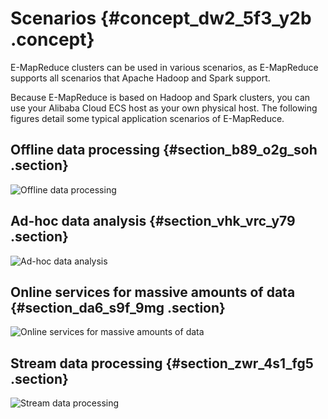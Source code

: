 # Scenarios {#concept_dw2_5f3_y2b .concept}

E-MapReduce clusters can be used in various scenarios, as E-MapReduce supports all scenarios that Apache Hadoop and Spark support.

Because E-MapReduce is based on Hadoop and Spark clusters, you can use your Alibaba Cloud ECS host as your own physical host. The following figures detail some typical application scenarios of E-MapReduce.

## Offline data processing {#section_b89_o2g_soh .section}

![Offline data processing](http://static-aliyun-doc.oss-cn-hangzhou.aliyuncs.com/assets/img/17827/155781926710336_en-US.png)

## Ad-hoc data analysis {#section_vhk_vrc_y79 .section}

![Ad-hoc data analysis](http://static-aliyun-doc.oss-cn-hangzhou.aliyuncs.com/assets/img/17827/155781926710337_en-US.png)

## Online services for massive amounts of data {#section_da6_s9f_9mg .section}

![Online services for massive amounts of data](http://static-aliyun-doc.oss-cn-hangzhou.aliyuncs.com/assets/img/17827/155781926710338_en-US.png)

## Stream data processing {#section_zwr_4s1_fg5 .section}

![Stream data processing](http://static-aliyun-doc.oss-cn-hangzhou.aliyuncs.com/assets/img/17827/155781926710339_en-US.png)

